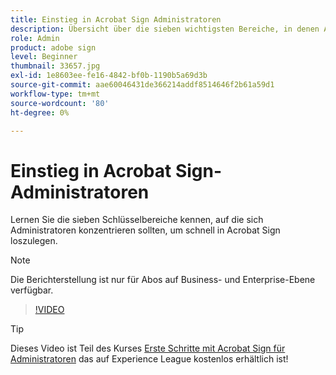 ```yaml
---
title: Einstieg in Acrobat Sign Administratoren
description: Übersicht über die sieben wichtigsten Bereiche, in denen Administratoren schnell mit Acrobat Sign arbeiten können
role: Admin
product: adobe sign
level: Beginner
thumbnail: 33657.jpg
exl-id: 1e8603ee-fe16-4842-bf0b-1190b5a69d3b
source-git-commit: aae60046431de366214addf8514646f2b61a59d1
workflow-type: tm+mt
source-wordcount: '80'
ht-degree: 0%

---
```


# Einstieg in Acrobat Sign-Administratoren

Lernen Sie die sieben Schlüsselbereiche kennen, auf die sich Administratoren konzentrieren sollten, um schnell in Acrobat Sign loszulegen.

>[!NOTE]
>
>Die Berichterstellung ist nur für Abos auf Business- und Enterprise-Ebene verfügbar.

>[!VIDEO](https://video.tv.adobe.com/v/33657?hidetitle=true)

>[!TIP]
>
>Dieses Video ist Teil des Kurses [Erste Schritte mit Acrobat Sign für Administratoren](https://experienceleague.adobe.com/?recommended=Sign-A-1-2020.2) das auf Experience League kostenlos erhältlich ist!
